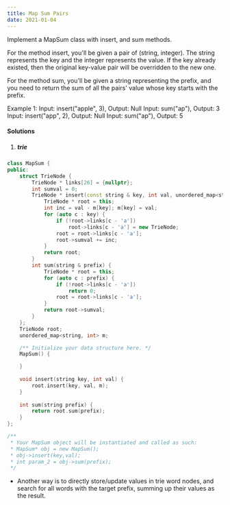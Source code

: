 ```yaml
---
title: Map Sum Pairs
date: 2021-01-04
---
```

Implement a MapSum class with insert, and sum methods.

For the method insert, you'll be given a pair of (string, integer). The string represents the key and the integer represents the value. If the key already existed, then the original key-value pair will be overridden to the new one.

For the method sum, you'll be given a string representing the prefix, and you need to return the sum of all the pairs' value whose key starts with the prefix.

Example 1:
Input: insert("apple", 3), Output: Null
Input: sum("ap"), Output: 3
Input: insert("app", 2), Output: Null
Input: sum("ap"), Output: 5

#### Solutions

1. ##### trie

```cpp
class MapSum {
public:
    struct TrieNode {
        TrieNode * links[26] = {nullptr};
        int sumval = 0;
        TrieNode * insert(const string & key, int val, unordered_map<string, int> & m) {
            TrieNode * root = this;
            int inc = val - m[key]; m[key] = val;
            for (auto c : key) {
                if (!root->links[c - 'a'])
                    root->links[c - 'a'] = new TrieNode;
                root = root->links[c - 'a'];
                root->sumval += inc;
            }
            return root;
        }
        int sum(string & prefix) {
            TrieNode * root = this;
            for (auto c : prefix) {
                if (!root->links[c - 'a'])
                    return 0;
                root = root->links[c - 'a'];
            }
            return root->sumval;
        }
    };
    TrieNode root;
    unordered_map<string, int> m;

    /** Initialize your data structure here. */
    MapSum() {

    }
    
    void insert(string key, int val) {
        root.insert(key, val, m);
    }
    
    int sum(string prefix) {
        return root.sum(prefix);
    }
};

/**
 * Your MapSum object will be instantiated and called as such:
 * MapSum* obj = new MapSum();
 * obj->insert(key,val);
 * int param_2 = obj->sum(prefix);
 */
```

- Another way is to directly store/update values in trie word nodes, and search for all words with the target prefix, summing up their values as the result.
